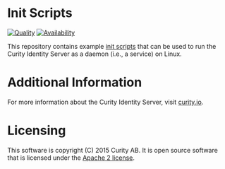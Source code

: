 # Init Scripts

[![Quality](https://img.shields.io/badge/quality-production-green)](https://curity.io/resources/code-examples/status/)
[![Availability](https://img.shields.io/badge/availability-source-blue)](https://curity.io/resources/code-examples/status/)

This repository contains example [init scripts](https://en.wikipedia.org/wiki/Init) that can be used to run the Curity Identity Server as a daemon (i.e., a service) on Linux. 

# Additional Information

For more information about the Curity Identity Server, visit [curity.io](https://curity.io).

# Licensing

This software is copyright (C) 2015 Curity AB. It is open source software that is licensed under the [Apache 2 license](LICENSE).

